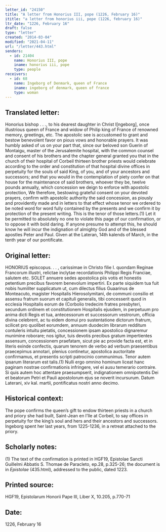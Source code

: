 ```yaml
---
letter_id: "24150"
title: "A letter from Honorius III, pope (1226, February 16)"
ititle: "a letter from honorius iii, pope (1226, february 16)"
ltr_date: "1226, February 16"
draft: false
type: "letter"
created: "2014-03-04"
modified: "2021-04-11"
url: "/letter/443.html"
senders:
  - id: 21404
    name: Honorius III, pope
    iname: honorius iii, pope
    type: people
receivers:
  - id: 68
    name: Ingeborg of Denmark, queen of France
    iname: ingeborg of denmark, queen of france
    type: woman
---
```

<h2> Translated letter:</h2>Honorius bishop . . ., to his dearest daughter in Christ I[ngeborg], once illustrious queen of France and widow of Philip king of France of renowned memory, greetings, etc.
The apostolic see is accustomed to grant and bestow benevolent favor on pious vows and honorable prayers.  It was humbly asked of us on your part that, since our beloved son Guerin of Montaigu, master of the Jerusalemite hospital, with the common counsel and consent of his brothers and the chapter general granted you that in the church of their hospital of Corbeil thirteen brother priests would celebrate according to the order and constitution of that hospital divine offices in perpetuity for the souls of said King, of you, and of your ancestors and successors; and that you would in the contemplation of piety confer on that house for the maintenance of said brothers, whoever they be, twelve pounds annually, which concession we deign to enforce with apostolic protection,  We therefore, bestowing grateful consent on your devoted prayers, confirm with apostolic authority the said concession, as piously and providently made and in letters to that effect whose tenor we ordered to be noted word for word fully contained by the presents and we confirm it by protection of the present writing.  This is the tenor of those letters.(1)
Let it be permitted to absolutely no one to violate this page of our confirmation, or to oppose it with bold daring.  If anyone presume to attempt this, he should know he will incur the indignation of almighty God and of the blessed apostles Peter and Paul.
Given at the Lateran, 14th kalends of March, in the tenth year of our pontificate.
<h2 class="mt-4"> Original letter:</h2>HONORIUS   episcopus. . . ,   carissimae in Christo filie I. quondam Reginae Francorum  illustri, relictae inclytae   recordationis Philippi Regis Franciae, salutem etc.
SOLET annuere sedes apostolica piis votis et honestis petentium precibus favorem benevolum impertiri. Ex parte siquidem tua fuit nobis humiliter supplicatum ut, cum dilectus filius Guaarinus de Monteacuto, magister Hospitalis Hierosolymitani, de communi consilio et assensu fratrum suorum et capituli generalis, tibi concesserit quod in ecclesia Hospitalis eorum de (Corbolio tredecim fratres presbyteri, secundum ordinem et constitutionem Hospitalis ejusdem, in perpetuum pro anima dicti Regis et tua, antecessorum et successorum vestrorum, officia divina celebrent, ac tu eidem domui pro sustentatione dictorum fratrum, scilicet pro quolibet eorumdem, annuum duodecim librarum redditum contuleris intuitu pietatis, concessionem ipsam apostolico dignaremur munimine roborare; nos igitur, tuis devotis precibus gratum impertientes assensum, concessionem praefatam, sicut pie ac provide facta est, et in literis exinde confectis, quarum tenorem de verbo ad verbum praesentibus praecepimus annotari, plenius continetur, apostolica auctoritate confirmamus, et presentis scripti patrocinio communimus. Tenor autem ipsarum literarum est talis.(1)
Nulli ergo omnino hominum liceat hanc paginam nostrae confirmationis infringere, vel ei ausu temerario contraire. Si quis autem hoc attentare praesumpserit, indignationem omnipotentis Dei et beatorum Petri et Pauli apostolorum ejus se noverit incursurum. Datum Laterani, xiv kal. martii, pontificatus nostri anno decimo.
<h2 class="mt-4"> Historical context:</h2>The pope confirms the queen’s gift to endow thirteen priests in a church and priory she had built, Saint-Jean en l’Ile at Corbeil, to say offices in perpetuity for the king’s soul and hers and their ancestors and successors.  Ingeborg spent her last years, from 1225-1236, in a retreat attached to the priory.
<h2 class="mt-4"> Scholarly notes:</h2><p>(1) The text of the confirmation is printed in HGF19, Epistolae Sancti Guillelmi Abbatis S. Thomae de Paracleto, ep.28, p.325-26; the document is in <em>Epistolae</em> (435.html), addressed to the public, dated 1223.</p><h2 class="mt-4"> Printed source:</h2>HGF19, Epistolarum Honorii Pape III, Liber X, 10.205, p.770-71
<h2 class="mt-4"> Date:</h2>1226, February 16